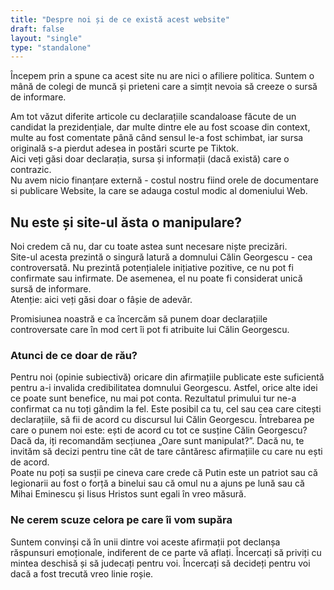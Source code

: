 ```yaml
---
title: "Despre noi și de ce există acest website"
draft: false
layout: "single"
type: "standalone" 
---
```


Începem prin a spune ca acest site nu are nici o afiliere politica. Suntem o mână de colegi de muncă și prieteni care a simțit nevoia să creeze o sursă de informare. <br>

Am tot văzut diferite articole cu declarațiile scandaloase făcute de un candidat la prezidențiale, dar multe dintre ele au fost scoase din context, multe au fost comentate până când sensul le-a fost schimbat, iar sursa originală s-a pierdut adesea in postări scurte pe Tiktok. <br>
Aici veți găsi doar declarația, sursa și informații (dacă există) care o contrazic.<br>
Nu avem nicio finanțare externă - costul nostru fiind orele de documentare si publicare Website, la care se adauga costul modic al domeniului Web. 

<h2>Nu este și site-ul ăsta o manipulare?</h2>
Noi credem că nu, dar cu toate astea sunt necesare niște precizări.<br>
Site-ul acesta prezintă o singură latură a domnului Călin Georgescu - cea controversată. Nu prezintă potențialele inițiative pozitive, ce nu pot fi confirmate sau infirmate. De asemenea, el nu poate fi considerat unică sursă de informare.<br>
<span class="emphasis">Atenție: aici veți găsi doar o fâșie de adevăr.</span><br>

Promisiunea noastră e ca încercăm să punem doar declarațiile controversate care în mod cert îi pot fi atribuite lui Călin Georgescu.

<h3>Atunci de ce doar de rău?</h3>
Pentru noi (opinie subiectivă) oricare din afirmațiile publicate este suficientă pentru a-i invalida credibilitatea domnului Georgescu. Astfel, orice alte idei ce poate sunt benefice, nu mai pot conta. 
Rezultatul primului tur ne-a confirmat ca nu toți gândim la fel. Este posibil ca tu, cel sau cea care citești declarațiile, să fii de acord cu discursul lui Călin Georgescu. Întrebarea pe care o punem noi este: ești de acord cu tot ce susține Călin Georgescu? 
 <br>
Dacă da, iți recomandăm secțiunea <span class="emphasis">„Oare sunt manipulat?”</span>. Dacă nu, te invităm să decizi pentru tine cât de tare cântăresc afirmațiile cu care nu ești de acord. <br>
Poate nu poți sa susții pe cineva care crede că Putin este un patriot sau că legionarii au fost o forță a binelui sau că omul nu a ajuns pe lună sau că Mihai Eminescu și Iisus Hristos sunt egali în vreo măsură. 

<h3>Ne cerem scuze celora pe care îi vom supăra</h3>
Suntem convinși că în unii dintre voi aceste afirmații pot declanșa răspunsuri emoționale, indiferent de ce parte vă aflați. Încercați să priviți cu mintea deschisă și să judecați pentru voi. <span class="emphasis">Încercați să decideți pentru voi dacă a fost trecută vreo linie roșie.</span>


